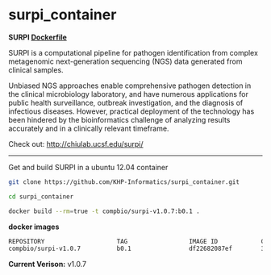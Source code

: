 # surpi_container

**SURPI [Dockerfile](https://github.com/KHP-Informatics/surpi_container/blob/master/Dockerfile)**


SURPI is a computational pipeline for pathogen identification from complex metagenomic next-generation sequencing (NGS) data generated from clinical samples.

Unbiased NGS approaches enable comprehensive pathogen detection in the clinical microbiology laboratory, and have numerous applications for public health surveillance, outbreak investigation, and the diagnosis of infectious diseases. However, practical deployment of the technology has been hindered by the bioinformatics challenge of analyzing results accurately and in a clinically relevant timeframe.

Check out: http://chiulab.ucsf.edu/surpi/ 


****************

Get and build SURPI in a ubuntu 12.04 container

```bash
git clone https://github.com/KHP-Informatics/surpi_container.git

cd surpi_container

docker build --rm=true -t compbio/surpi-v1.0.7:b0.1 .
```

**docker images**

```bash
REPOSITORY                    TAG                 IMAGE ID            CREATED             VIRTUAL SIZE
compbio/surpi-v1.0.7          b0.1                df22682087ef        31 seconds ago      3.927 GB 
```

**Current Verison:** v1.0.7  



